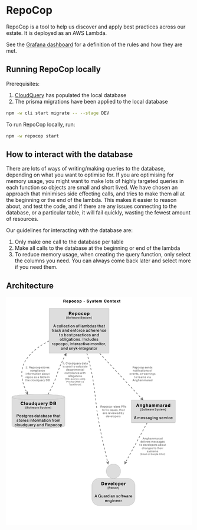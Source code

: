 # RepoCop

RepoCop is a tool to help us discover and apply best practices across our estate.
It is deployed as an AWS Lambda.

See the [Grafana dashboard](https://metrics.gutools.co.uk/d/2uaV8PiIz/repocop?orgId=1) for a definition of the rules and how they are met.

## Running RepoCop locally

Prerequisites:

1. [CloudQuery](../dev-environment/README.md) has populated the local database
2. The prisma migrations have been applied to the local database

```bash
npm -w cli start migrate -- --stage DEV
```

To run RepoCop locally, run:

```bash
npm -w repocop start
```

## How to interact with the database

There are lots of ways of writing/making queries to the database, depending on what you want to optimise for. If you are optimising for memory usage, you might want to make lots of highly targeted queries in each function so objects are small and short lived. We have chosen an approach that minimises side effecting calls, and tries to make them all at the beginning or the end of the lambda. This makes it easier to reason about, and test the code, and if there are any issues connecting to the database, or a particular table, it will fail quickly, wasting the fewest amount of resources.

Our guidelines for interacting with the database are:

1. Only make one call to the database per table
2. Make all calls to the database at the beginning or end of the lambda
3. To reduce memory usage, when creating the query function, only select the columns you need. You can always come back later and select more if you need them.

## Architecture

![A diagram showing repocop's basic architecture](./../../diagrams/repocop.png)
